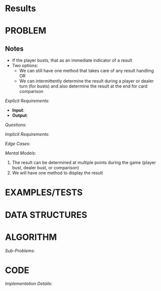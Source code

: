 # Results

# PROBLEM

## Notes
- If the player busts, that as an immediate indicator of a result
- Two options:
  - We can still have one method that takes care of any result handling OR
  - We can intermittently determine the result during a player or dealer turn (for busts) and also determine the result at the end for card comparison

*Explicit Requirements*:
- **Input**: 
- **Output**:

*Questions*:


*Implicit Requirements*:


*Edge Cases*:



*Mental Models*:
1. The result can be determined at multiple points during the game (player bust, dealer bust, or comparison)
2. We will have one method to display the result

# EXAMPLES/TESTS



# DATA STRUCTURES



# ALGORITHM



*Sub-Problems*:




# CODE

*Implementation Details*: